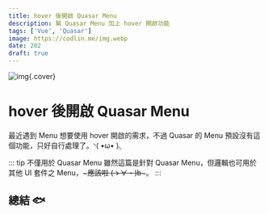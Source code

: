 ```yaml
---
title: hover 後開啟 Quasar Menu
description: 幫 Quasar Menu 加上 hover 開啟功能
tags: ['Vue', 'Quasar']
image: https://codlin.me/img.webp
date: 202
draft: true
---
```


![img](/img.webp){.cover}

# hover 後開啟 Quasar Menu

最近遇到 Menu 想要使用 hover 開啟的需求，不過 Quasar 的 Menu 預設沒有這個功能，只好自行處理了。◝( •ω• )◟

::: tip 不僅用於 Quasar Menu
雖然這篇是針對 Quasar Menu，但邏輯也可用於其他 UI 套件之 Menu，~~~應該啦 (ゝ∀・)b~~~。
:::

## 總結 🐟
